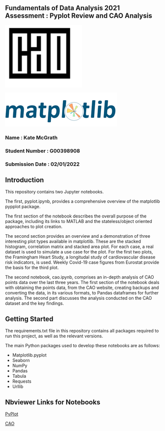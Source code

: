 ## Fundamentals of Data Analysis 2021 Assessment : Pyplot Review and CAO Analysis


![](Archive/CAO.PNG) 


![](Archive/Matplotlib.PNG)


### Name : Kate McGrath
### Student Number : G00398908
### Submission Date : 02/01/2022

## Introduction
This repository contains two Jupyter notebooks. 

The first, pyplot.ipynb, provides a comprehensive overview of the matplotlib pypplot package. 

The first section of the notebook describes the overall purpose of the package, including its links to MATLAB and the stateless/object oriented approaches to plot creation. 

The second section provides an overview and a demonstration of three interesting plot types available in matplotlib. These are the stacked histogram, correlation matrix and stacked area plot. For each case, a real dataset is used to simulate a use case for the plot. For the first two plots, the Framingham Heart Study, a longitudal study of cardiovascular disease risk indicators, is used. Weekly Covid-19 case figures from Eurostat provide the basis for the third plot. 

The second notebook, cao.ipynb, comprises an in-depth analysis of CAO points data over the last three years. The first section of the notebook deals with obtaining the points data, from the CAO website, creating backups and converting the data, in its various formats, to Pandas dataframes for further analysis. The second part discusses the analysis conducted on the CAO dataset and the key findings. 

## Getting Started

The requirements.txt file in this repository contains all packages required to run this project, as well as the relevant versions. 

The main Python packages used to develop these notebooks are as follows:
- Matplotlib.pyplot
- Seaborn
- NumPy
- Pandas
- Tabula
- Requests
- Urllib

## Nbviewer Links for Notebooks
[PyPlot](https://nbviewer.org/github/katemcg93/Fundamentals-of-Data-Analysis-21-Assessment/blob/main/pyplot.ipynb)

[CAO](https://github.com/katemcg93/Fundamentals-of-Data-Analysis-21-Assessment/blob/main/cao.ipynb)


